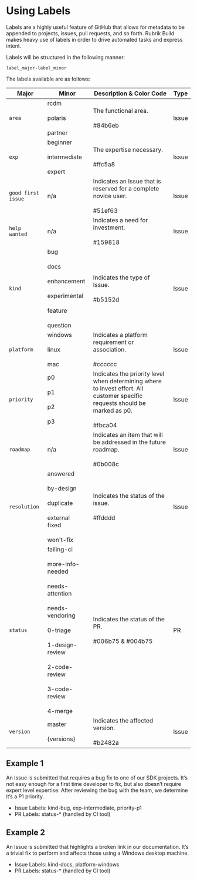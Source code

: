 # Using Labels

Labels are a highly useful feature of GitHub that allows for metadata to be appended to projects, issues, pull requests, and so forth. Rubrik Build makes heavy use of labels in order to drive automated tasks and express intent.

Labels will be structured in the following manner:

```
label_major-label_minor
```

The labels available are as follows:


| **Major**          | **Minor**                                                                                                                                                                                        | **Description & Color Code**                                                                                                                    | **Type** |
|--------------------|--------------------------------------------------------------------------------------------------------------------------------------------------------------------------------------------------|-------------------------------------------------------------------------------------------------------------------------------------------------|----------|
| `area`             | rcdm <br><br>  polaris <br><br> partner                                                                                                                                                          | The functional area. <br><br> #84b6eb                                                                                                           | Issue    |
| `exp`              | beginner <br><br> intermediate <br><br> expert <br>                                                                                                                                              | The expertise necessary. <br><br>  #ffc5a8                                                                                                      | Issue    |
| `good first issue` | n/a                                                                                                                                                                                              | Indicates an Issue that is reserved for a complete novice user. <br><br>  #51ef63                                                               | Issue    |
| `help wanted`      | n/a                                                                                                                                                                                              | Indicates a need for investment. <br><br>  #159818                                                                                              | Issue    |
| `kind`             | bug <br><br> docs <br><br> enhancement <br><br> experimental <br><br> feature <br><br> question <br>                                                                                             | Indicates the type of Issue. <br><br>  #b5152d                                                                                                  | Issue    |
| `platform`         | windows <br><br> linux <br><br> mac                                                                                                                                                              | Indicates a platform requirement or association. <br><br>  #cccccc                                                                              | Issue    |
| `priority`         | p0 <br><br> p1 <br><br> p2 <br><br> p3                                                                                                                                                           | Indicates the priority level when determining where to invest effort.  All customer specific requests should be marked as p0. <br><br>  #fbca04 | Issue    |
| `roadmap`          | n/a                                                                                                                                                                                              | Indicates an item that will be addressed in the future roadmap. <br><br>  #0b008c                                                               | Issue    |
| `resolution`       | answered <br><br> by-design <br><br> duplicate <br><br> external <br> fixed <br><br> won't-fix                                                                                                   | Indicates the status of the issue. <br><br>  #ffdddd                                                                                            | Issue    |
| `status`           | failing-ci <br><br> more-info-needed <br><br> needs-attention <br><br> needs-vendoring <br><br> 0-triage <br><br> 1-design-review <br><br> 2-code-review <br><br> 3-code-review <br><br> 4-merge | Indicates the status of the PR. <br><br>   #006b75 & #004b75                                                                                    | PR       |
| `version`          | master <br><br> {versions}                                                                                                                                                                       | Indicates the affected version. <br><br>  #b2482a                                                                                               | Issue    |

## Example 1 
An Issue is submitted that requires a bug fix to one of our SDK projects. It’s not easy enough for a first time developer to fix, but also doesn’t require expert level expertise. After reviewing the bug with the team, we determine it’s a P1 priority.

* Issue Labels: kind-bug, exp-intermediate, priority-p1
* PR Labels: status-* (handled by CI tool)

## Example 2 
An Issue is submitted that highlights a broken link in our documentation. It’s a trivial fix to perform and affects those using a Windows desktop machine.

* Issue Labels: kind-docs, platform-windows
* PR Labels: status-* (handled by CI tool)
